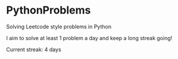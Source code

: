 # PythonProblems
Solving Leetcode style problems in Python

I aim to solve at least 1 problem a day and keep a long streak going!

Current streak: 4 days